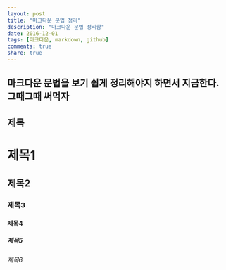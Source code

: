 ```yaml
---
layout: post
title: "마크다운 문법 정리"
description: "마크다운 문법 정리함"
date: 2016-12-01
tags: [마크다운, markdown, github]
comments: true
share: true
---
```


마크다운 문법을 보기 쉽게 정리해야지 하면서 지금한다. 그때그때 써먹자
-------------------------------------
제목
-------------------------------------
# 제목1<br />
## 제목2<br />
### 제목3<br />
#### 제목4<br />
##### 제목5<br />
###### 제목6<br />
